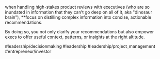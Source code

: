 when handling high-stakes product reviews with executives (who are so inundated in information that they can't go deep on all of it, aka "dinosaur brain"), **focus on distilling complex information into concise, actionable recommendations. 

By doing so, you not only clarify your recommendations but also empower execs to offer useful context, patterns, or insights at the right altitude.

#leadership/decisionmaking #leadership #leadership/project_management #entrepreneur/investor 